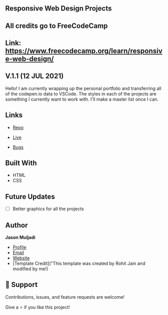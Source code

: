

<h1 align="center"><FCC Responsive Web Design Projects></h1>

<p align="center"><These are some of my tasks for FreeCodeCamp's c ></p>

## Responsive Web Design Projects
## All credits go to FreeCodeCamp
## Link: https://www.freecodecamp.org/learn/responsive-web-design/

## V.1.1 (12 JUL 2021)
Hello! I am currently wrapping up the personal portfolio and transferring all of the codepen.io data to VSCode. The styles in each of the projects are something I currently want to work with. I'll make a master list once I can. 

## Links

- [Repo](https://github.com/jason-muljadi/FCC-Workspace/Responsive-Web-Design "<project-name> Repo")

- [Live](<Homepage url> "Live View")

- [Bugs]("insert "Issues Page here")

<!-- ## Screenshots

![Home Page](/screenshots/1.png "Home Page")

![](/screenshots/2.png)

![](/screenshots/3.png) -->

## Built With
- HTML
- CSS

## Future Updates

- [ ] Better graphics for all the projects


## Author

**Jason Muljadi**

- [Profile](https://github.com/jason-muljadi "Jason Muljadi")
- [Email](mailto:jasonmuljadi@gmail.com?subject=Greetings "Greetings!")
- [Website](https://www.linkedin.com/in/jasonmuljadi/ "Welcome to my LinkedIn")
- [Template Credit]("This template was created by Rohit Jain and modified by me!)

## 🤝 Support

Contributions, issues, and feature requests are welcome!

Give a ⭐️ if you like this project!
